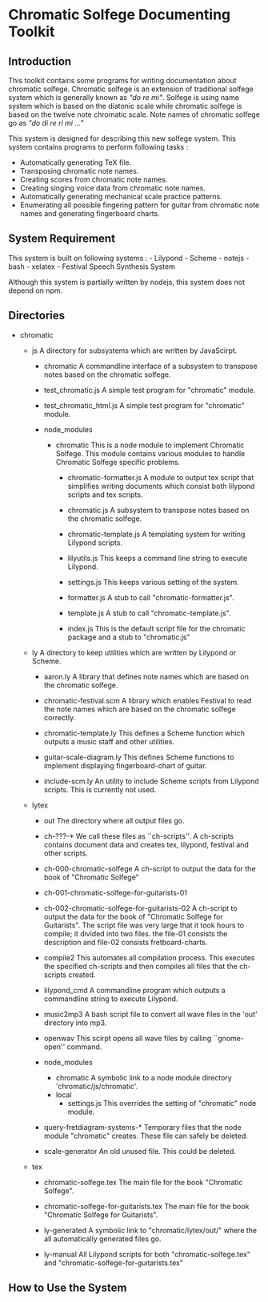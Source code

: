 
Chromatic Solfege Documenting Toolkit
=======================================

## Introduction

This toolkit contains some programs for writing documentation about chromatic
solfege. Chromatic solfege is an extension of traditional solfege system which
is generally known as *"do re mi"*. Solfege is using name system which is based
on the diatonic scale while chromatic solfege is based on the twelve note
chromatic scale. Note names of chromatic solfege go as *"do di re ri mi ..."*

This system is designed for describing this new solfege system. This system
contains programs to perform following tasks : 

- Automatically generating TeX file.
- Transposing chromatic note names.
- Creating scores from chromatic note names.
- Creating singing voice data from chromatic note names.
- Automatically generating mechanical scale practice patterns.
- Enumerating all possible fingering pattern for guitar from chromatic note
  names and generating fingerboard charts.

## System Requirement

This system is built on following systems :
	- Lilypond
	- Scheme
	- notejs 
	- bash
	- xelatex
	- Festival Speech Synthesis System

Although this system is partially written by nodejs, this system does not depend on npm.

## Directories

+ chromatic
	+ js 
		A directory for subsystems which are written by JavaScirpt.

		- chromatic 
			A commandline interface of a subsystem to transpose notes based on the
			chromatic solfege.

		- test_chromatic.js
			A simple test program for "chromatic" module.

		- test_chromatic_html.js
			A simple test program for "chromatic" module.

		+ node_modules
			+ chromatic 
				This is a node module to implement Chromatic Solfege. This module
				contains various modules to handle Chromatic Solfege specific
				problems.

				- chromatic-formatter.js
					A module to output tex script that simplifies writing documents
					which consist both lilypond scripts and tex scripts.
					  
				- chromatic.js
					A subsystem to transpose notes based on the chromatic solfege.

				- chromatic-template.js
					A templating system for writing Lilypond scripts.

				- lilyutils.js
					This keeps a command line string to execute Lilypond.

				- settings.js
					This keeps various setting of the system.

				- formatter.js
					A stub to call "chromatic-formatter.js".
				- template.js
					A stub to call "chromatic-template.js".

				- index.js
					This is the default script file for the chromatic package and a
					stub to "chromatic.js"

	+ ly 
		A directory to keep utilities which are written by Lilypond or Scheme.

		- aaron.ly
			A library that defines note names which are based on the chromatic
			solfege.

		- chromatic-festival.scm
			A library which enables Festival to read the note names which are based
			on the chromatic solfege correctly.

		- chromatic-template.ly
			This defines a Scheme function which outputs a music staff and other
			utilities.

		- guitar-scale-diagram.ly
			This defines Scheme functions to implement displaying fingerboard-chart
			of guitar.
		
		- include-scm.ly
			An utility to include Scheme scripts from Lilypond scripts. This is
			currently not used.

	+ lytex
		- out
			The directory where all output files go. 

		- ch-???-\*
			We call these files as ``ch-scripts''. A ch-scripts contains document
			data and creates tex, lilypond, festival and other scripts.

		- ch-000-chromatic-solfege
			A ch-script to output the data for the book of "Chromatic Solfege"

		- ch-001-chromatic-solfege-for-guitarists-01
		- ch-002-chromatic-solfege-for-guitarists-02
			A ch-script to output the data for the book of "Chromatic Solfege for
			Guitarists". The script file was very large that it took hours to compile;
			it divided into two files. the file-01 consists the description and file-02
			consists fretboard-charts.

		- compile2
			This automates all compilation process. This executes the specified
			ch-scripts and then compiles all files that the ch-scripts created.

		- lilypond_cmd
			A commandline program which outputs a commandline string to execute
			Lilypond.

		- music2mp3
			A bash script file to convert all wave files in the 'out' directory
			into mp3.
		- openwav
			This scirpt opens all wave files by calling ``gnome-open'' command.

		- node_modules
			- chromatic
				A symbolic link to a node module directory 'chromatic/js/chromatic'.
			- local
				- settings.js
					This overrides the setting of "chromatic" node module.
			
		- query-fretdiagram-systems-\*
			Temporary files that the node module "chromatic" creates. These file
			can safely be deleted.

		- scale-generator
			An old unused file. This could be deleted.

	+ tex
		- chromatic-solfege.tex
			The main file for the book "Chromatic Solfege".

		- chromatic-solfege-for-guitarists.tex
			The main file for the book "Chromatic Solfege for Guitarists".
		
		- ly-generated
			A symbolic link to "chromatic/lytex/out/" where the all automatically
			generated files go.

		- ly-manual
			All Lilypond scripts for both "chromatic-solfege.tex" and
			"chromatic-solfege-for-guitarists.tex"


## How to Use the System

